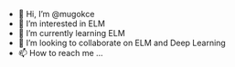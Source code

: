 - 👋 Hi, I’m @mugokce
- 👀 I’m interested in ELM
- 🌱 I’m currently learning ELM 
- 💞️ I’m looking to collaborate on ELM and Deep Learning
- 📫 How to reach me ...

<!---
mugokce/mugokce is a ✨ special ✨ repository because its `README.md` (this file) appears on your GitHub profile.
You can click the Preview link to take a look at your changes.
--->

